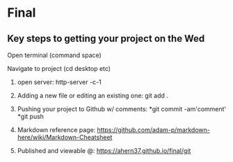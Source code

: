 # Final #
## Key steps to getting your project on the Wed ##
Open terminal (command space)

Navigate to project (cd desktop etc)

1. open server:
	http-server -c-1

2. Adding a new file or editing an existing one:
	git add .

3. Pushing your project to Github w/ comments:
	*git commit -am'comment' 
	*git push 

4. Markdown reference page:
https://github.com/adam-p/markdown-here/wiki/Markdown-Cheatsheet

5. Published and viewable @:
https://ahern37.github.io/final/git 